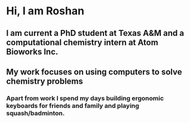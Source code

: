 # Hi, I am Roshan
## I am current a PhD student at Texas A&M and a computational chemistry intern at Atom Bioworks Inc. 
## My work focuses on using computers to solve chemistry problems 
### Apart from work I spend my days building ergonomic keyboards for friends and family and playing squash/badminton.
